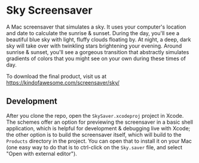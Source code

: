 # Sky Screensaver

A Mac screensaver that simulates a sky. It uses your computer's location and date to calculate the sunrise & sunset. During the day, you'll see a beautiful blue sky with light, fluffy clouds floating by.  At night, a deep, dark sky will take over with twinkling stars brightening your evening. Around sunrise & sunset, you'll see a gorgeous transition that abstractly simulates gradients of colors that you might see on your own during these times of day.

To download the final product, visit us at https://kindofawesome.com/screensaver/sky/

## Development
After you clone the repo, open the `SkySaver.xcodeproj` project in Xcode. The schemes offer an option for previewing the screensaver in a basic shell application, which is helpful for development & debugging live with Xcode; the other option is to build the screensaver itself, which will build to the `Products` directory in the project. You can open that to install it on your Mac (one easy way to do that is to ctrl-click on the `Sky.saver` file, and select "Open with external editor").
